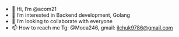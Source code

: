 - 👋 Hi, I’m @acom21
- 👀 I’m interested in Backend development, Golang
- 💞️ I’m looking to collaborate with everyone
- 📫 How to reach me Tg: @Moca246, gmail: ilchuk9786@gmail.com


